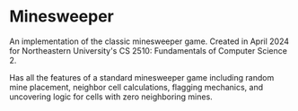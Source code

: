 # Minesweeper
An implementation of the classic minesweeper game. Created in April 2024 for Northeastern University's CS 2510: Fundamentals of Computer Science 2. 

Has all the features of a standard minesweeper game including random mine placement, neighbor cell calculations, flagging mechanics, and uncovering logic for cells with zero neighboring mines. 



